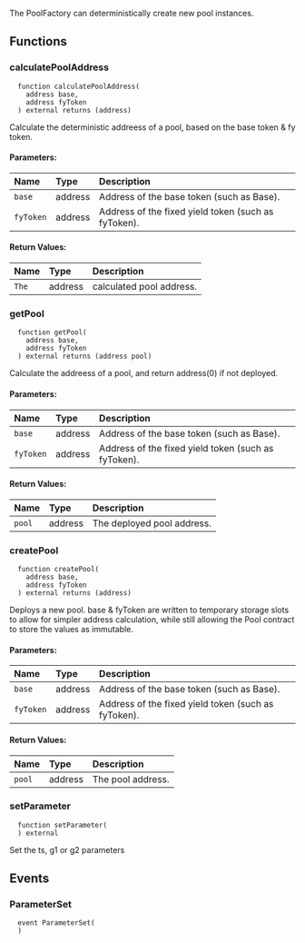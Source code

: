 
The PoolFactory can deterministically create new pool instances.

## Functions
### calculatePoolAddress
```solidity
  function calculatePoolAddress(
    address base,
    address fyToken
  ) external returns (address)
```

Calculate the deterministic addreess of a pool, based on the base token & fy token.

#### Parameters:
| Name | Type | Description                                                          |
| :--- | :--- | :------------------------------------------------------------------- |
|`base` | address | Address of the base token (such as Base).
|`fyToken` | address | Address of the fixed yield token (such as fyToken).

#### Return Values:
| Name                           | Type          | Description                                                                  |
| :----------------------------- | :------------ | :--------------------------------------------------------------------------- |
|`The`| address | calculated pool address.
### getPool
```solidity
  function getPool(
    address base,
    address fyToken
  ) external returns (address pool)
```

Calculate the addreess of a pool, and return address(0) if not deployed.

#### Parameters:
| Name | Type | Description                                                          |
| :--- | :--- | :------------------------------------------------------------------- |
|`base` | address | Address of the base token (such as Base).
|`fyToken` | address | Address of the fixed yield token (such as fyToken).

#### Return Values:
| Name                           | Type          | Description                                                                  |
| :----------------------------- | :------------ | :--------------------------------------------------------------------------- |
|`pool`| address | The deployed pool address.
### createPool
```solidity
  function createPool(
    address base,
    address fyToken
  ) external returns (address)
```

Deploys a new pool.
base & fyToken are written to temporary storage slots to allow for simpler
address calculation, while still allowing the Pool contract to store the values as
immutable.

#### Parameters:
| Name | Type | Description                                                          |
| :--- | :--- | :------------------------------------------------------------------- |
|`base` | address | Address of the base token (such as Base).
|`fyToken` | address | Address of the fixed yield token (such as fyToken).

#### Return Values:
| Name                           | Type          | Description                                                                  |
| :----------------------------- | :------------ | :--------------------------------------------------------------------------- |
|`pool`| address | The pool address.
### setParameter
```solidity
  function setParameter(
  ) external
```

Set the ts, g1 or g2 parameters


## Events
### ParameterSet
```solidity
  event ParameterSet(
  )
```



